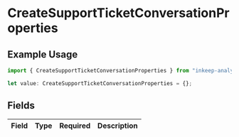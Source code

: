 # CreateSupportTicketConversationProperties

## Example Usage

```typescript
import { CreateSupportTicketConversationProperties } from "inkeep-analytics-typescript/models/components";

let value: CreateSupportTicketConversationProperties = {};
```

## Fields

| Field       | Type        | Required    | Description |
| ----------- | ----------- | ----------- | ----------- |